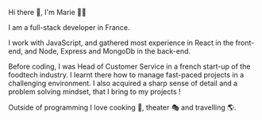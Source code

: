 Hi there 👋, I'm Marie 👩‍💻

I am a full-stack developer in France.

I work with JavaScript, and gathered most experience in React in the front-end, and Node, Express and MongoDb in the back-end.

Before coding, I was Head of Customer Service in a french start-up of the foodtech industry. I learnt there how to manage fast-paced projects in a challenging environment. I also acquired a sharp sense of detail and a problem solving mindset, that I bring to my projects !

Outside of programming I love cooking 🧑, theater 🎭  and travelling 🌎. 
